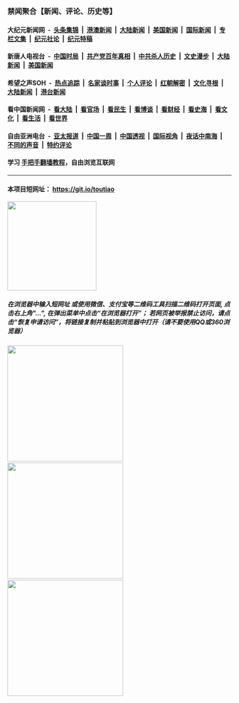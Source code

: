### 禁闻聚合【新闻、评论、历史等】

#### 大纪元新闻网 &nbsp;-&nbsp; [头条集锦](indexes/E头条集锦.md?t=02162144) &nbsp;|&nbsp; [港澳新闻](indexes/E港澳新闻.md?t=02162144)  &nbsp;|&nbsp; [大陆新闻](indexes/E大陆新闻.md?t=02162144) &nbsp;|&nbsp; [美国新闻](indexes/E美国新闻.md?t=02162144) &nbsp;|&nbsp; [国际新闻](indexes/E国际新闻.md?t=02162144) &nbsp;|&nbsp; [专栏文集](indexes/E专栏文集.md?t=02162144) &nbsp;|&nbsp; [纪元社论](indexes/E纪元社论.md?t=02162144) &nbsp;|&nbsp; [纪元特稿](indexes/E纪元特稿.md?t=02162144) 

#### 新唐人电视台 &nbsp;-&nbsp; [中国时局](indexes/N中国时局.md?t=02162144) &nbsp;|&nbsp; [共产党百年真相](indexes/N共产党百年真相.md?t=02162144) &nbsp;|&nbsp; [中共杀人历史](indexes/N中共杀人历史.md?t=02162144) &nbsp;|&nbsp; [文史漫步](indexes/N文史漫步.md?t=02162144) &nbsp;|&nbsp; [大陆新闻](indexes/N大陆新闻.md?t=02162144) &nbsp;|&nbsp; [美国新闻](indexes/N美国新闻.md?t=02162144)

#### 希望之声SOH &nbsp;-&nbsp; [热点追踪](indexes/H热点追踪.md?t=02162144) &nbsp;|&nbsp; [名家谈时事](indexes/H名家谈时事.md?t=02162144) &nbsp;|&nbsp; [个人评论](indexes/H个人评论.md?t=02162144)  &nbsp;|&nbsp; [红朝解密](indexes/H红朝解密.md?t=02162144) &nbsp;|&nbsp; [文化寻根](indexes/H文化寻根.md?t=02162144) &nbsp;|&nbsp; [大陆新闻](indexes/H大陆新闻.md?t=02162144) &nbsp;|&nbsp; [港台新闻](indexes/H港台新闻.md?t=02162144)

#### 看中国新闻网 &nbsp;-&nbsp; [看大陆](indexes/S看大陆.md?t=02162144) &nbsp;|&nbsp; [看官场](indexes/S看官场.md?t=02162144) &nbsp;|&nbsp; [看民生](indexes/S看民生.md?t=02162144)  &nbsp;|&nbsp; [看博谈](indexes/S看博谈.md?t=02162144) &nbsp;|&nbsp; [看财经](indexes/S看财经.md?t=02162144) &nbsp;|&nbsp; [看史海](indexes/S看史海.md?t=02162144) &nbsp;|&nbsp; [看文化](indexes/S看文化.md?t=02162144) &nbsp;|&nbsp; [看生活](indexes/S看生活.md?t=02162144) &nbsp;|&nbsp; [看世界](indexes/S看世界.md?t=02162144)

#### 自由亚洲电台 &nbsp;-&nbsp; [亚太报道](indexes/R亚太报道.md?t=02162144) &nbsp;|&nbsp; [中国一周](indexes/R中国一周.md?t=02162144) &nbsp;|&nbsp; [中国透视](indexes/R中国透视.md?t=02162144)  &nbsp;|&nbsp; [国际视角](indexes/R国际视角.md?t=02162144) &nbsp;|&nbsp; [夜话中南海](indexes/R夜话中南海.md?t=02162144) &nbsp;|&nbsp; [不同的声音](indexes/R不同的声音.md?t=02162144) &nbsp;|&nbsp; [特约评论](indexes/R特约评论.md?t=02162144)

#### 学习 [手把手翻墙教程](https://github.com/gfw-breaker/guides/wiki)，自由浏览互联网

----

#### 本项目短网址： https://git.io/toutiao
<img src="https://raw.githubusercontent.com/gfw-breaker/banned-news/master/scripts/img/qr.png" width="200px"/>  

##### 在浏览器中输入短网址 或使用微信、支付宝等二维码工具扫描二维码打开页面, 点击右上角"...", 在弹出菜单中点击“在浏览器打开”； 若网页被举报禁止访问，请点击“恢复申请访问”，将链接复制并粘贴到浏览器中打开（请不要使用QQ或360浏览器）

<img src="https://raw.githubusercontent.com/gfw-breaker/banned-news/master/scripts/img/1.png" width="260px"/> &nbsp; <img src="https://raw.githubusercontent.com/gfw-breaker/banned-news/master/scripts/img/2.png" width="260px"/> &nbsp; <img src="https://raw.githubusercontent.com/gfw-breaker/banned-news/master/scripts/img/3.png" width="260px"/>
